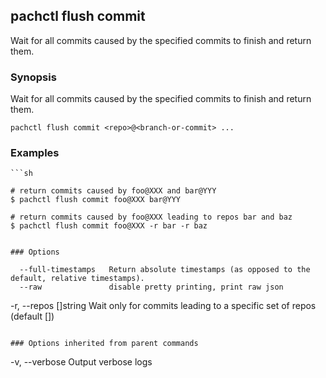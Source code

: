 ## pachctl flush commit

Wait for all commits caused by the specified commits to finish and return them.

### Synopsis


Wait for all commits caused by the specified commits to finish and return them.

```
pachctl flush commit <repo>@<branch-or-commit> ...
```

### Examples

```
```sh

# return commits caused by foo@XXX and bar@YYY
$ pachctl flush commit foo@XXX bar@YYY

# return commits caused by foo@XXX leading to repos bar and baz
$ pachctl flush commit foo@XXX -r bar -r baz
```
```

### Options

```
      --full-timestamps   Return absolute timestamps (as opposed to the default, relative timestamps).
      --raw               disable pretty printing, print raw json
  -r, --repos []string    Wait only for commits leading to a specific set of repos (default [])
```

### Options inherited from parent commands

```
  -v, --verbose   Output verbose logs
```

